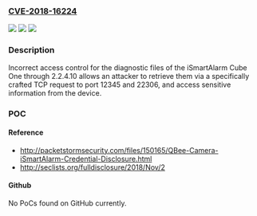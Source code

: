 ### [CVE-2018-16224](https://cve.mitre.org/cgi-bin/cvename.cgi?name=CVE-2018-16224)
![](https://img.shields.io/static/v1?label=Product&message=n%2Fa&color=blue)
![](https://img.shields.io/static/v1?label=Version&message=n%2Fa&color=blue)
![](https://img.shields.io/static/v1?label=Vulnerability&message=n%2Fa&color=brighgreen)

### Description

Incorrect access control for the diagnostic files of the iSmartAlarm Cube One through 2.2.4.10 allows an attacker to retrieve them via a specifically crafted TCP request to port 12345 and 22306, and access sensitive information from the device.

### POC

#### Reference
- http://packetstormsecurity.com/files/150165/QBee-Camera-iSmartAlarm-Credential-Disclosure.html
- http://seclists.org/fulldisclosure/2018/Nov/2

#### Github
No PoCs found on GitHub currently.

